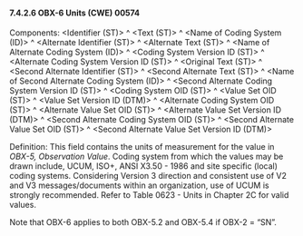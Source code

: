 #### 7.4.2.6 OBX-6 Units (CWE) 00574

Components: &lt;Identifier (ST)> ^ &lt;Text (ST)> ^ &lt;Name of Coding System (ID)> ^ &lt;Alternate Identifier (ST)> ^ &lt;Alternate Text (ST)> ^ &lt;Name of Alternate Coding System (ID)> ^ &lt;Coding System Version ID (ST)> ^ &lt;Alternate Coding System Version ID (ST)> ^ &lt;Original Text (ST)> ^ &lt;Second Alternate Identifier (ST)> ^ &lt;Second Alternate Text (ST)> ^ &lt;Name of Second Alternate Coding System (ID)> ^ &lt;Second Alternate Coding System Version ID (ST)> ^ &lt;Coding System OID (ST)> ^ &lt;Value Set OID (ST)> ^ &lt;Value Set Version ID (DTM)> ^ &lt;Alternate Coding System OID (ST)> ^ &lt;Alternate Value Set OID (ST)> ^ &lt;Alternate Value Set Version ID (DTM)> ^ &lt;Second Alternate Coding System OID (ST)> ^ &lt;Second Alternate Value Set OID (ST)> ^ &lt;Second Alternate Value Set Version ID (DTM)>

Definition: This field contains the units of measurement for the value in _OBX-5, Observation Value_. Coding system from which the values may be drawn include, UCUM, ISO+, ANSI X3.50 - 1986 and site specific (local) coding systems. Considering Version 3 direction and consistent use of V2 and V3 messages/documents within an organization, use of UCUM is strongly recommended. Refer to Table 0623 - Units in Chapter 2C for valid values.

Note that OBX-6 applies to both OBX-5.2 and OBX-5.4 if OBX-2 = “SN”.
